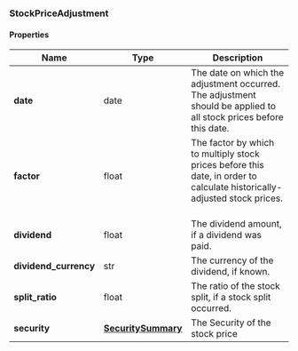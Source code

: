 

[//]: # (CLASS:StockPriceAdjustment)

[//]: # (KIND:object)

### StockPriceAdjustment

#### Properties

[//]: # (START_DEFINITION)

Name | Type | Description
------------ | ------------- | -------------
**date** | date | The date on which the adjustment occurred. The adjustment should be applied to all stock prices before this date. &nbsp;
**factor** | float | The factor by which to multiply stock prices before this date, in order to calculate historically-adjusted stock prices. &nbsp;
**dividend** | float | The dividend amount, if a dividend was paid. &nbsp;
**dividend_currency** | str | The currency of the dividend, if known. &nbsp;
**split_ratio** | float | The ratio of the stock split, if a stock split occurred. &nbsp;
**security** | [**SecuritySummary**](SecuritySummary.md) | The Security of the stock price &nbsp;

[//]: # (END_DEFINITION)


[//]: # (CONTAINED_CLASS:SecuritySummary)



